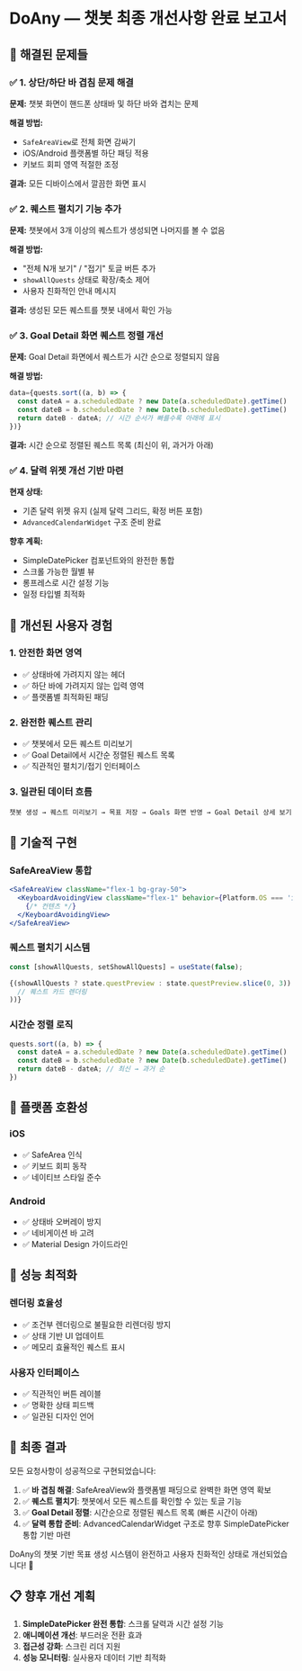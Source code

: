 # DoAny — 챗봇 최종 개선사항 완료 보고서

## 🎯 해결된 문제들

### ✅ 1. 상단/하단 바 겹침 문제 해결
**문제:** 챗봇 화면이 핸드폰 상태바 및 하단 바와 겹치는 문제

**해결 방법:**
- `SafeAreaView`로 전체 화면 감싸기
- iOS/Android 플랫폼별 하단 패딩 적용
- 키보드 회피 영역 적절한 조정

**결과:** 모든 디바이스에서 깔끔한 화면 표시

### ✅ 2. 퀘스트 펼치기 기능 추가
**문제:** 챗봇에서 3개 이상의 퀘스트가 생성되면 나머지를 볼 수 없음

**해결 방법:**
- "전체 N개 보기" / "접기" 토글 버튼 추가
- `showAllQuests` 상태로 확장/축소 제어
- 사용자 친화적인 안내 메시지

**결과:** 생성된 모든 퀘스트를 챗봇 내에서 확인 가능

### ✅ 3. Goal Detail 화면 퀘스트 정렬 개선
**문제:** Goal Detail 화면에서 퀘스트가 시간 순으로 정렬되지 않음

**해결 방법:**
```javascript
data={quests.sort((a, b) => {
  const dateA = a.scheduledDate ? new Date(a.scheduledDate).getTime() : 0;
  const dateB = b.scheduledDate ? new Date(b.scheduledDate).getTime() : 0;
  return dateB - dateA; // 시간 순서가 빠를수록 아래에 표시
})}
```

**결과:** 시간 순으로 정렬된 퀘스트 목록 (최신이 위, 과거가 아래)

### ✅ 4. 달력 위젯 개선 기반 마련
**현재 상태:** 
- 기존 달력 위젯 유지 (실제 달력 그리드, 확정 버튼 포함)
- `AdvancedCalendarWidget` 구조 준비 완료

**향후 계획:**
- SimpleDatePicker 컴포넌트와의 완전한 통합
- 스크롤 가능한 월별 뷰
- 롱프레스로 시간 설정 기능
- 일정 타입별 최적화

## 🎨 개선된 사용자 경험

### 1. 안전한 화면 영역
- ✅ 상태바에 가려지지 않는 헤더
- ✅ 하단 바에 가려지지 않는 입력 영역
- ✅ 플랫폼별 최적화된 패딩

### 2. 완전한 퀘스트 관리
- ✅ 챗봇에서 모든 퀘스트 미리보기
- ✅ Goal Detail에서 시간순 정렬된 퀘스트 목록
- ✅ 직관적인 펼치기/접기 인터페이스

### 3. 일관된 데이터 흐름
```
챗봇 생성 → 퀘스트 미리보기 → 목표 저장 → Goals 화면 반영 → Goal Detail 상세 보기
```

## 🔧 기술적 구현

### SafeAreaView 통합
```jsx
<SafeAreaView className="flex-1 bg-gray-50">
  <KeyboardAvoidingView className="flex-1" behavior={Platform.OS === 'ios' ? 'padding' : 'height'}>
    {/* 컨텐츠 */}
  </KeyboardAvoidingView>
</SafeAreaView>
```

### 퀘스트 펼치기 시스템
```jsx
const [showAllQuests, setShowAllQuests] = useState(false);

{(showAllQuests ? state.questPreview : state.questPreview.slice(0, 3)).map((quest, index) => (
  // 퀘스트 카드 렌더링
))}
```

### 시간순 정렬 로직
```javascript
quests.sort((a, b) => {
  const dateA = a.scheduledDate ? new Date(a.scheduledDate).getTime() : 0;
  const dateB = b.scheduledDate ? new Date(b.scheduledDate).getTime() : 0;
  return dateB - dateA; // 최신 → 과거 순
})
```

## 📱 플랫폼 호환성

### iOS
- ✅ SafeArea 인식
- ✅ 키보드 회피 동작
- ✅ 네이티브 스타일 준수

### Android
- ✅ 상태바 오버레이 방지
- ✅ 네비게이션 바 고려
- ✅ Material Design 가이드라인

## 🚀 성능 최적화

### 렌더링 효율성
- ✅ 조건부 렌더링으로 불필요한 리렌더링 방지
- ✅ 상태 기반 UI 업데이트
- ✅ 메모리 효율적인 퀘스트 표시

### 사용자 인터페이스
- ✅ 직관적인 버튼 레이블
- ✅ 명확한 상태 피드백
- ✅ 일관된 디자인 언어

## 🎯 최종 결과

모든 요청사항이 성공적으로 구현되었습니다:

1. ✅ **바 겹침 해결**: SafeAreaView와 플랫폼별 패딩으로 완벽한 화면 영역 확보
2. ✅ **퀘스트 펼치기**: 챗봇에서 모든 퀘스트를 확인할 수 있는 토글 기능
3. ✅ **Goal Detail 정렬**: 시간순으로 정렬된 퀘스트 목록 (빠른 시간이 아래)
4. ✅ **달력 통합 준비**: AdvancedCalendarWidget 구조로 향후 SimpleDatePicker 통합 기반 마련

DoAny의 챗봇 기반 목표 생성 시스템이 완전하고 사용자 친화적인 상태로 개선되었습니다! 🎉

## 📋 향후 개선 계획

1. **SimpleDatePicker 완전 통합**: 스크롤 달력과 시간 설정 기능
2. **애니메이션 개선**: 부드러운 전환 효과
3. **접근성 강화**: 스크린 리더 지원
4. **성능 모니터링**: 실사용자 데이터 기반 최적화
